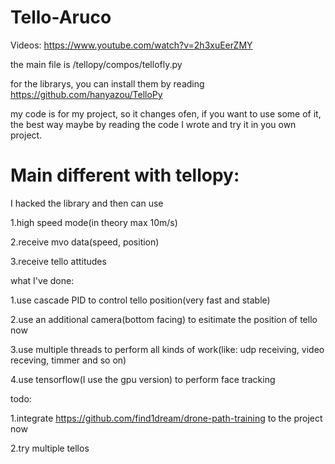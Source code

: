 # Tello-Aruco
Videos: https://www.youtube.com/watch?v=2h3xuEerZMY
 
the main file is /tellopy/compos/tellofly.py

for the librarys, you can install them by reading https://github.com/hanyazou/TelloPy

my code is for my project, so it changes ofen, if you want to use some of it, the best way maybe by reading the code I wrote and try it in you own project.

# Main different with tellopy:
I hacked the library and then can use 

  1.high speed mode(in theory max 10m/s)
  
  2.receive mvo data(speed, position)
  
  3.receive tello attitudes
  

what I've done:

  1.use cascade PID to control tello position(very fast and stable)
  
  2.use an additional camera(bottom facing) to esitimate the position of tello now
  
  3.use multiple threads to perform all kinds of work(like: udp receiving, video receving, timmer and so on)
  
  4.use tensorflow(I use the gpu version) to perform face tracking

todo:

  1.integrate https://github.com/find1dream/drone-path-training to the project now
  
  2.try multiple tellos
